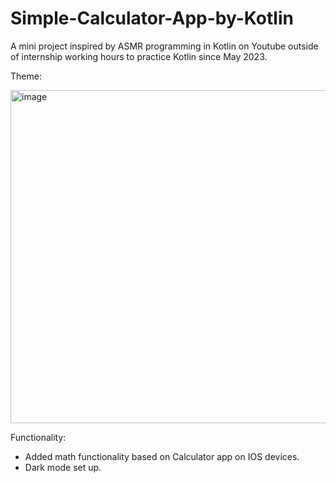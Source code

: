 # Simple-Calculator-App-by-Kotlin
A mini project inspired by ASMR programming in Kotlin on Youtube outside of internship working hours to practice Kotlin since May 2023.

Theme: 

<img width="533" alt="image" src="https://github.com/thongdang2708/Simple-Calculator-App-by-Kotlin/assets/89829761/5622c754-107f-4e7d-921c-ccc4e33c3ab3">

Functionality:
- Added math functionality based on Calculator app on IOS devices.
- Dark mode set up.


